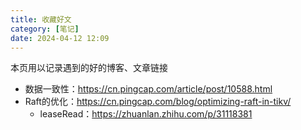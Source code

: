 ```yaml
---
title: 收藏好文
category: [笔记]
date: 2024-04-12 12:09
---
```


本页用以记录遇到的好的博客、文章链接

- 数据一致性：https://cn.pingcap.com/article/post/10588.html
- Raft的优化：https://cn.pingcap.com/blog/optimizing-raft-in-tikv/
  - leaseRead：https://zhuanlan.zhihu.com/p/31118381

